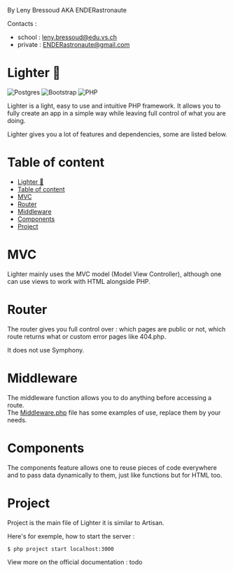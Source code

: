 
By Leny Bressoud AKA ENDERastronaute

Contacts :  
- school : leny.bressoud@edu.vs.ch
- private : ENDERastronaute@gmail.com

# Lighter :flashlight:

![Postgres](https://img.shields.io/badge/postgres-%23316192.svg?style=for-the-badge&logo=postgresql&logoColor=white)
![Bootstrap](https://img.shields.io/badge/bootstrap-%238511FA.svg?style=for-the-badge&logo=bootstrap&logoColor=white)
![PHP](https://img.shields.io/badge/php-%23777BB4.svg?style=for-the-badge&logo=php&logoColor=white)


Lighter is a light, easy to use and intuitive PHP framework. It allows you to fully create an app in a simple way while leaving full control of what you are doing.

Lighter gives you a lot of features and dependencies, some are listed below.

# Table of content

- [Lighter :flashlight:](#lighter-flashlight)
- [Table of content](#table-of-content)
- [MVC](#mvc)
- [Router](#router)
- [Middleware](#middleware)
- [Components](#components)
- [Project](#project)

# MVC

Lighter mainly uses the MVC model (Model View Controller), although one can use views to work with HTML alongside PHP.

# Router

The router gives you full control over : which pages are public or not, which route returns what or custom error pages like 404.php.

It does not use Symphony.

# Middleware

The middleware function allows you to do anything before accessing a route.  
The [Middleware.php](./routes/Middleware.php) file has some examples of use, replace them by your needs.

# Components

The components feature allows one to reuse pieces of code everywhere and to pass data dynamically to them, just like functions but for HTML too.

# Project

Project is the main file of Lighter it is similar to Artisan.

Here's for exemple, how to start the server :

```sh
$ php project start localhost:3000
```

View more on the official documentation : todo